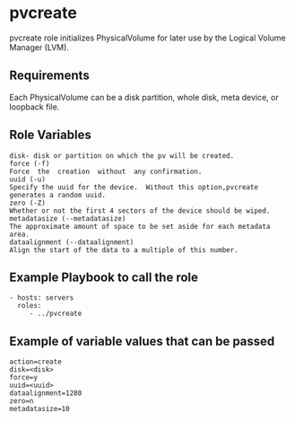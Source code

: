 pvcreate
=========

pvcreate role initializes  PhysicalVolume for later use by the Logical Volume Manager (LVM).

Requirements
------------
Each PhysicalVolume can be a disk partition, whole disk, meta device, or loopback file.

Role Variables
--------------
    disk- disk or partition on which the pv will be created.
    force (-f)
    Force  the  creation  without  any confirmation.
    uuid (-u)
    Specify the uuid for the device.  Without this option,pvcreate generates a random uuid.
    zero (-Z)
    Whether or not the first 4 sectors of the device should be wiped.
    metadatasize (--metadatasize)
    The approximate amount of space to be set aside for each metadata area.
    dataalignment (--dataalignment)
    Align the start of the data to a multiple of this number.


Example Playbook to call the role
---------------------------------
    - hosts: servers
      roles:
         - ../pvcreate

Example of variable values that can be passed
---------------------------------------------
    action=create
    disk=<disk>
    force=y
    uuid=<uuid>
    dataalignment=1280
    zero=n
    metadatasize=10
